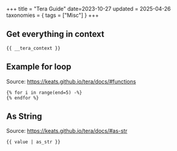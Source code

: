 +++
title = "Tera Guide"
date=2023-10-27
updated = 2025-04-26
taxonomies = { tags = ["Misc"] }
+++

## Get everything in context

```
{{ __tera_context }}
```

## Example for loop

Source: <https://keats.github.io/tera/docs/#functions>

```
{% for i in range(end=5) -%}
{% endfor %}
```

## As String

Source: <https://keats.github.io/tera/docs/#as-str>

```
{{ value | as_str }}
```
